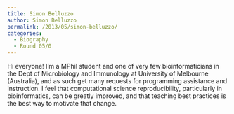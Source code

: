 ```yaml
---
title: Simon Belluzzo
author: Simon Belluzzo
permalink: /2013/05/simon-belluzzo/
categories:
  - Biography
  - Round 05/0
---
```

Hi everyone! I&#8217;m a MPhil student and one of very few bioinformaticians in the Dept of Microbiology and Immunology at University of Melbourne (Australia), and as such get many requests for programming assistance and instruction. I feel that computational science reproducibility, particularly in bioinformatics, can be greatly improved, and that teaching best practices is the best way to motivate that change.
